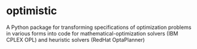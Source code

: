 # optimistic
A Python package for transforming specifications of optimization problems in various forms into code for mathematical-optimization solvers (IBM CPLEX OPL) and heuristic solvers (RedHat OptaPlanner)
